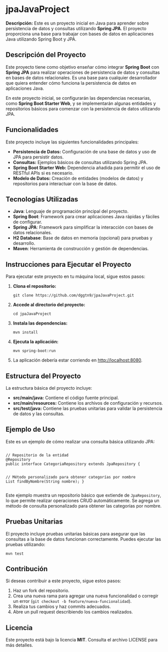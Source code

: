 
  <h1>jpaJavaProject</h1>
  <p><strong>Descripción:</strong> Este es un proyecto inicial en Java para aprender sobre persistencia de datos y consultas utilizando <strong>Spring JPA</strong>. El proyecto proporciona una base para trabajar con bases de datos en aplicaciones Java utilizando Spring Boot y JPA.</p>

  <h2>Descripción del Proyecto</h2>
  <p>Este proyecto tiene como objetivo enseñar cómo integrar <strong>Spring Boot</strong> con <strong>Spring JPA</strong> para realizar operaciones de persistencia de datos y consultas en bases de datos relacionales. Es una base para cualquier desarrollador que quiera entender cómo funciona la persistencia de datos en aplicaciones Java.</p>

  <p>En este proyecto inicial, se configurarán las dependencias necesarias, como <strong>Spring Boot Starter Web</strong>, y se implementarán algunas entidades y repositorios básicos para comenzar con la persistencia de datos utilizando JPA.</p>

  <h2>Funcionalidades</h2>
  <p>Este proyecto incluye las siguientes funcionalidades principales:</p>
  <ul>
      <li><strong>Persistencia de Datos:</strong> Configuración de una base de datos y uso de JPA para persistir datos.</li>
      <li><strong>Consultas:</strong> Ejemplos básicos de consultas utilizando Spring JPA.</li>
      <li><strong>Spring Boot Starter Web:</strong> Dependencia añadida para permitir el uso de RESTful APIs si es necesario.</li>
      <li><strong>Modelo de Datos:</strong> Creación de entidades (modelos de datos) y repositorios para interactuar con la base de datos.</li>
  </ul>

  <h2>Tecnologías Utilizadas</h2>
  <ul>
      <li><strong>Java</strong>: Lenguaje de programación principal del proyecto.</li>
      <li><strong>Spring Boot</strong>: Framework para crear aplicaciones Java rápidas y fáciles de configurar.</li>
      <li><strong>Spring JPA</strong>: Framework para simplificar la interacción con bases de datos relacionales.</li>
      <li><strong>H2 Database</strong>: Base de datos en memoria (opcional) para pruebas y desarrollo.</li>
      <li><strong>Maven</strong>: Herramienta de construcción y gestión de dependencias.</li>
  </ul>

  <h2>Instrucciones para Ejecutar el Proyecto</h2>
  <p>Para ejecutar este proyecto en tu máquina local, sigue estos pasos:</p>
  <ol>
      <li><strong>Clona el repositorio:</strong>
          <pre><code>git clone https://github.com/dggtn9/jpaJavaProject.git</code></pre>
      </li>
      <li><strong>Accede al directorio del proyecto:</strong>
          <pre><code>cd jpaJavaProject</code></pre>
      </li>
      <li><strong>Instala las dependencias:</strong>
          <pre><code>mvn install</code></pre>
      </li>
      <li><strong>Ejecuta la aplicación:</strong>
          <pre><code>mvn spring-boot:run</code></pre>
      </li>
      <li>La aplicación debería estar corriendo en <a href="http://localhost:8080" target="_blank">http://localhost:8080</a>.</li>
  </ol>

  <h2>Estructura del Proyecto</h2>
  <p>La estructura básica del proyecto incluye:</p>
  <ul>
      <li><strong>src/main/java:</strong> Contiene el código fuente principal.</li>
      <li><strong>src/main/resources:</strong> Contiene los archivos de configuración y recursos.</li>
      <li><strong>src/test/java:</strong> Contiene las pruebas unitarias para validar la persistencia de datos y las consultas.</li>
  </ul>

  <h2>Ejemplo de Uso</h2>
  <p>Este es un ejemplo de cómo realizar una consulta básica utilizando JPA:</p>
  <pre><code>
// Repositorio de la entidad
@Repository
public interface CategoriaRepository extends JpaRepository<Categoria, Long> {

  // Método personalizado para obtener categorías por nombre
  List<Categoria> findByNombre(String nombre);
}
  </code></pre>
  <p>Este ejemplo muestra un repositorio básico que extiende de <code>JpaRepository</code>, lo que permite realizar operaciones CRUD automáticamente. Se agrega un método de consulta personalizado para obtener las categorías por nombre.</p>

  <h2>Pruebas Unitarias</h2>
  <p>El proyecto incluye pruebas unitarias básicas para asegurar que las consultas a la base de datos funcionan correctamente. Puedes ejecutar las pruebas utilizando:</p>
  <pre><code>mvn test</code></pre>

  <h2>Contribución</h2>
  <p>Si deseas contribuir a este proyecto, sigue estos pasos:</p>
  <ol>
      <li>Haz un fork del repositorio.</li>
      <li>Crea una nueva rama para agregar una nueva funcionalidad o corregir un error (<code>git checkout -b feature/nueva-funcionalidad</code>).</li>
      <li>Realiza tus cambios y haz commits adecuados.</li>
      <li>Abre un pull request describiendo los cambios realizados.</li>
  </ol>

  <h2>Licencia</h2>
  <p>Este proyecto está bajo la licencia <strong>MIT</strong>. Consulta el archivo LICENSE para más detalles.</p>

</body>
</html>
